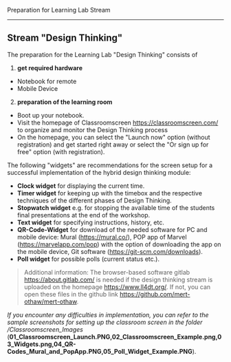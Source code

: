 Preparation for Learning Lab Stream

---
## Stream "Design Thinking"

The preparation for the Learning Lab "Design Thinking" consists of 

1. **get required hardware**  
	
 * Notebook for remote
 * Mobile Device
	
2. **preparation of the learning room**   

  * Boot up your notebook.
  * Visit the homepage of Classroomscreen https://classroomscreen.com/ to organize and monitor the Design Thinking process
  * On the homepage, you can select the "Launch now" option (without registration) and get started right away or select the "Or sign up for free" option (with registration). 

The following "widgets" are recommendations for the screen setup for a successful implementation of the hybrid design thinking module: 

- **Clock widget** for displaying the current time.
- **Timer widget** for keeping up with the timebox and the respective techniques of the different phases of Design Thinking.
- **Stopwatch widget** e.g. for stopping the available time of the students final presentations at the end of the workshop. 
- **Text widget** for specifying instructions, history, etc.
- **QR-Code-Widget** for download of the needed software for PC and mobile device: Mural (<https://mural.co/>), POP app of Marvel (<https://marvelapp.com/pop>) with the option of downloading the app on the mobile device, Git software (<https://git-scm.com/downloads>).
- **Poll widget** for possible polls (current status etc.).

>Additional information: 
>The browser-based software gitlab <https://about.gitlab.com/> is needed if the design thinking stream is uploaded on the homepage <https://www.ll4dt.org/>.
>If not, you can open these files in the github link <https://github.com/mert-othaw/mert-othaw>. 




*If you encounter any difficulties in implementation, you can refer to the sample screenshots for setting up the classroom screen in the folder /Classroomscreen_Images* (**01_Classroomscreen_Launch.PNG,02_Classroomscreen_Example.png,03_Widgets.png,04_QR-Codes_Mural_and_PopApp.PNG,05_Poll_Widget_Example.PNG**).
